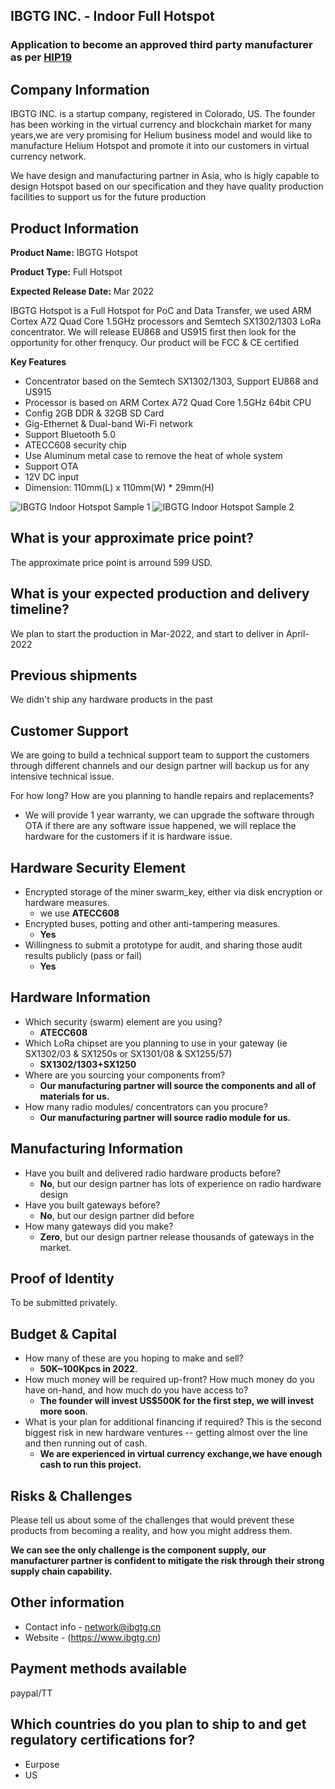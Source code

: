 ## IBGTG INC. - Indoor Full Hotspot

### Application to become an approved third party manufacturer as per [HIP19](https://github.com/helium/HIP/blob/master/0019-third-party-manufacturers.md)

## Company Information

IBGTG INC. is a startup company, registered in Colorado, US. The founder has been working in the virtual currency and blockchain market for many years,we are very promising for Helium business model and would like to manufacture Helium Hotspot and promote it into our customers in virtual currency network.

We have design and manufacturing partner in Asia, who is higly capable to design Hotspot based on our specification and they have quality production facilities to support us for the future production

## Product Information

**Product Name:** IBGTG Hotspot

**Product Type:** Full Hotspot

**Expected Release Date:** Mar 2022

IBGTG Hotspot is a Full Hotspot for PoC and Data Transfer, we used ARM Cortex A72 Quad Core 1.5GHz processors and Semtech SX1302/1303 LoRa concentrator. We will release EU868 and US915 first then look for the opportunity for other frenqucy. Our product will be FCC & CE certified

**Key Features**

* Concentrator based on the Semtech SX1302/1303, Support EU868 and US915
* Processor is based on ARM Cortex A72 Quad Core 1.5GHz 64bit CPU
* Config 2GB DDR & 32GB SD Card
* Gig-Ethernet & Dual-band Wi-Fi network
* Support Bluetooth 5.0
* ATECC608 security chip
* Use Aluminum metal case to remove the heat of whole system
* Support OTA
* 12V DC input
* Dimension: 110mm(L) x 110mm(W) * 29mm(H)

![IBGTG Indoor Hotspot Sample 1](ibgtg/ibgtg-indoor-sample-1.jpg)
![IBGTG Indoor Hotspot Sample 2](ibgtg/ibgtg-indoor-sample-2.jpg)

## What is your approximate price point?

The approximate price point is arround 599 USD.

## What is your expected production and delivery timeline?

We plan to start the production in Mar-2022, and start to deliver in April-2022

## Previous shipments

We didn't ship any hardware products in the past

## Customer Support

We are going to build a technical support team to support the customers through different channels and our design partner will backup us for any intensive technical issue.

For how long? How are you planning to handle repairs and replacements?

* We will provide 1 year warranty, we can upgrade the software through OTA if there are any software issue happened, we will replace the hardware for the customers if it is hardware issue.

## Hardware Security Element

* Encrypted storage of the miner swarm_key, either via disk encryption or hardware measures.
  * we use **ATECC608**
* Encrypted buses, potting and other anti-tampering measures.
  * **Yes**
* Willingness to submit a prototype for audit, and sharing those audit results publicly (pass or fail)
  * **Yes**

## Hardware Information

* Which security (swarm) element are you using?
  * **ATECC608**
* Which LoRa chipset are you planning to use in your gateway (ie SX1302/03 & SX1250s or SX1301/08 & SX1255/57)
  * **SX1302/1303+SX1250**
* Where are you sourcing your components from?
  * **Our manufacturing partner will source the components and all of materials for us.**
* How many radio modules/ concentrators can you procure?
  * **Our manufacturing partner will source radio module for us.**

## Manufacturing Information

* Have you built and delivered radio hardware products before?
  * **No**, but our design partner has lots of experience on radio hardware design
* Have you built gateways before?
  * **No**, but our design partner did before
* How many gateways did you make?
  * **Zero**, but our design partner release thousands of gateways in the market.

## Proof of Identity

To be submitted privately.

## Budget & Capital

* How many of these are you hoping to make and sell?
  * **50K~100Kpcs in 2022**.
* How much money will be required up-front? How much money do you have on-hand, and how much do you have access to?
  * **The founder will invest US$500K for the first step, we will invest more soon**.
* What is your plan for additional financing if required? This is the second biggest risk in new hardware ventures -- getting almost over the line and then running out of cash.
  * **We are experienced in virtual currency exchange,we have enough cash to run this project.**

## Risks & Challenges

Please tell us about some of the challenges that would prevent these products from becoming a reality, and how you might address them.

**We can see the only challenge is the component supply, our manufacturer partner is confident to mitigate the risk through their strong supply chain capability.**

## Other information

* Contact info - network@ibgtg.cn
* Website - (https://www.ibgtg.cn)

## Payment methods available

paypal/TT

## Which countries do you plan to ship to and get regulatory certifications for?

* Eurpose
* US
